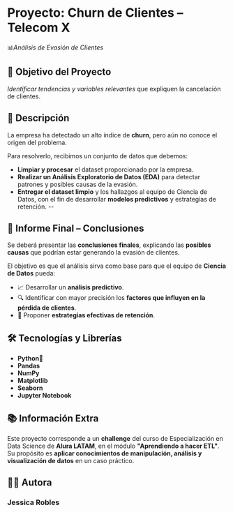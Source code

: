 # Proyecto: **Churn de Clientes – Telecom X**  
📊*Análisis de Evasión de Clientes*


## 🎯 Objetivo del Proyecto
 *Identificar tendencias y variables relevantes* que expliquen la cancelación de clientes.


## 📌 Descripción

La empresa ha detectado un alto índice de **churn**, pero aún no conoce el origen del problema.  

Para resolverlo, recibimos un conjunto de datos que debemos:  

- **Limpiar y procesar** el dataset proporcionado por la empresa.  
- **Realizar un Análisis Exploratorio de Datos (EDA)** para detectar patrones y posibles causas de la evasión.  
- **Entregar el dataset limpio** y los hallazgos al equipo de Ciencia de Datos, con el fin de desarrollar **modelos predictivos** y estrategias de retención. 
--

## 📄 Informe Final – Conclusiones

Se deberá presentar las **conclusiones finales**, explicando las **posibles causas** que podrían estar generando la evasión de clientes.  

El objetivo es que el análisis sirva como base para que el equipo de **Ciencia de Datos** pueda:  

- 📈 Desarrollar un **análisis predictivo**.  
- 🔍 Identificar con mayor precisión los **factores que influyen en la pérdida de clientes**.  
- 🎯 Proponer **estrategias efectivas de retención**.  


## 🛠 Tecnologías y Librerías
- **Python🐍**  
- **Pandas**
- **NumPy**
- **Matplotlib**
- **Seaborn**  
- **Jupyter Notebook**


## 📚 Información Extra
Este proyecto corresponde a un **challenge** del curso de Especialización en Data Science de **Alura LATAM**, en el módulo **"Aprendiendo a hacer ETL"**.  
Su propósito es **aplicar conocimientos de manipulación, análisis y visualización de datos** en un caso práctico.

## 👩‍💻 Autora

### Jessica Robles

